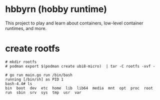 # hbbyrn (hobby runtime)

This project to play and learn about containers, low-level container runtimes, and more.

# create rootfs

```
# mkdir rootfs
# podman export $(podman create ubi8-micro)  | tar -C rootfs -xvf -
```

```
# go run main.go run /bin/bash
running [/bin/sh] as PID 1
bash-4.4# ls
bin  boot  dev  etc  home  lib  lib64  media  mnt  opt  proc  root  run  sbin  srv  sys  tmp  usr  var 
```

